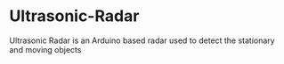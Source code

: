 # Ultrasonic-Radar
Ultrasonic Radar is an Arduino based radar used to detect the stationary and moving objects
